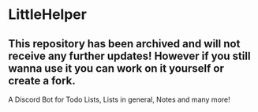 # LittleHelper

## This repository has been archived and will not receive any further updates! However if you still wanna use it you can work on it yourself or create a fork.

A Discord Bot for Todo Lists, Lists in general, Notes and many more!
